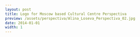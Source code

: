 ```yaml
---
layout: post
title: Logo for Moscow based Cultural Centre Perspectiva
preview: /assets/perspectiva/Alina_Loseva_Perspectiva_02.jpg
date: 2014-01-01
width: 1
---
```

